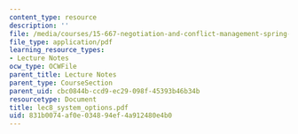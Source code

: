 ```yaml
---
content_type: resource
description: ''
file: /media/courses/15-667-negotiation-and-conflict-management-spring-2001/831b0074af0e034894ef4a912480e4b0_lec8_system_options.pdf
file_type: application/pdf
learning_resource_types:
- Lecture Notes
ocw_type: OCWFile
parent_title: Lecture Notes
parent_type: CourseSection
parent_uid: cbc0844b-ccd9-ec29-098f-45393b46b34b
resourcetype: Document
title: lec8_system_options.pdf
uid: 831b0074-af0e-0348-94ef-4a912480e4b0
---
```

